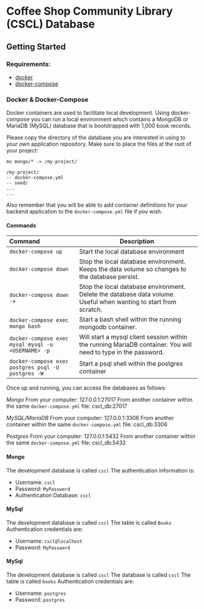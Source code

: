 # Coffee Shop Community Library (CSCL) Database
## Getting Started
### Requirements:
- [docker](https://docs.docker.com/install/)
- [docker-compose](https://docs.docker.com/compose/install/)

### Docker & Docker-Compose
Docker containers are used to facilitate local development. Using docker-compose you can run a local environment which contains a MongoDB or MariaDB (MySQL) database that is bootstrapped with 1,000 book records.

Please copy the directory of the database you are interested in using to your own application repository.
Make sure to place the files at the root of your project: 
```
mv mongo/* -> /my-project/

/my-project/
-- docker-compose.yml
-- seed/
...
...
```

Also remember that you will be able to add container definitions for your backend application to the `docker-compose.yml` file if you wish.

#### Commands
| Command | Description |
|:---|---|
| `docker-compose up` | Start the local database environment |
| `docker-compose down` | Stop the local database environment. Keeps the data volume so changes to the database persist. |
| `docker-compose down -v` | Stop the local database environment. Delete the database data volume. Useful when wanting to start from scratch. |
| `docker-compose exec mongo bash` | Start a bash shell within the running mongodb container. |
| `docker-compose exec mysql mysql -u <USERNAME> -p ` | Will start a mysql client session within the running MariaDB container. You will need to type in the password. |
| `docker-compose exec postgres psql -U postgres -W` | Start a psql shell within the postgres container |

Once up and running, you can access the databases as follows:  

*Mongo*
From your computer: 127.0.0.1:27017
From another container within the same `docker-compose.yml` file: cscl_db:27017

*MySQL/MariaDB*
From your computer: 127.0.0.1:3306
From another container within the same `docker-compose.yml` file: cscl_db:3306

*Postgres*
From your computer: 127.0.0.1:5432
From another container within the same `docker-compose.yml` file: cscl_db:5432

#### Mongo
The development database is called `cscl`
The authentication information is:
- Username: `cscl`
- Password: `MyPassword`
- Authentication Database: `cscl`

#### MySql
The development database is called `cscl`
The table is called `Books`
Authentication credentials are:
- Username: `cscl@localhost`
- Password: `MyPassword`

#### MySql
The development database is called `cscl`
The database is called `cscl`
The table is called `books`
Authentication credentials are:
- Username: `postgres`
- Password: `postgres`
